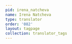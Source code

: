 ```yaml
---
pid: irena_natcheva
name: Irena Natcheva
type: translator
order: '082'
layout: tagpage
collection: translator_tags
---
```

